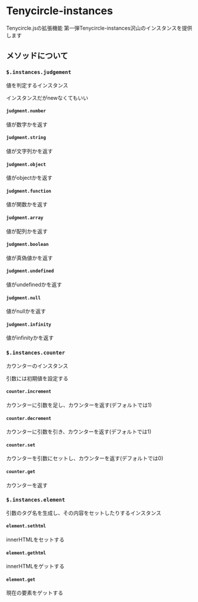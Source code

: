 # Tenycircle-instances
Tenycircle.jsの拡張機能 第一弾Tenycircle-instances沢山のインスタンスを提供します
## メソッドについて
### `$.instances.judgement`
値を判定するインスタンス

インスタンスだがnewなくてもいい
#### `judgment.number`
値が数字かを返す
#### `judgment.string`
値が文字列かを返す
#### `judgment.object`
値がobjectかを返す
#### `judgment.function`
値が関数かを返す
#### `judgment.array`
値が配列かを返す
#### `judgment.boolean`
値が真偽値かを返す
#### `judgment.undefined`
値がundefinedかを返す
#### `judgment.null`
値がnullかを返す
#### `judgment.infinity`
値がinfinityかを返す
### `$.instances.counter`
カウンターのインスタンス

引数には初期値を設定する
#### `counter.increment`
カウンターに引数を足し、カウンターを返す(デフォルトでは1)
#### `counter.decrement`
カウンターに引数を引き、カウンターを返す(デフォルトでは1)
#### `counter.set`
カウンターを引数にセットし、カウンターを返す(デフォルトでは0)
#### `counter.get`
カウンターを返す
### `$.instances.element`
引数のタグ名を生成し、その内容をセットしたりするインスタンス
#### `element.sethtml`
innerHTMLをセットする
#### `element.gethtml`
innerHTMLをゲットする
#### `element.get`
現在の要素をゲットする